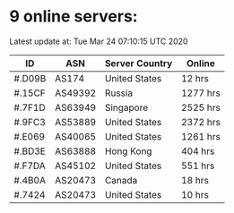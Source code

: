 # 9 online servers:

Latest update at: Tue Mar 24 07:10:15 UTC 2020

| ID | ASN | Server Country | Online |
| -- | --- | -------------- | ------ |
| #.D09B | AS174 | United States | 12 hrs |
| #.15CF | AS49392 | Russia | 1277 hrs |
| #.7F1D | AS63949 | Singapore | 2525 hrs |
| #.9FC3 | AS53889 | United States | 2372 hrs |
| #.E069 | AS40065 | United States | 1261 hrs |
| #.BD3E | AS63888 | Hong Kong | 404 hrs |
| #.F7DA | AS45102 | United States | 551 hrs |
| #.4B0A | AS20473 | Canada | 18 hrs |
| #.7424 | AS20473 | United States | 10 hrs |

